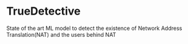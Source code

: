 # TrueDetective
State of the art ML model to detect the existence of Network Address Translation(NAT) and the users behind NAT
